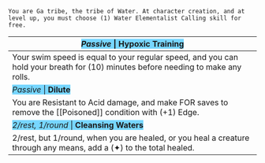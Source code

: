 	You are Ga tribe, the tribe of Water. At character creation, and at level up, you must choose (1) Water Elementalist Calling skill for free.

| <span style="background-color: #77d6ff;">*Passive* \| **Hypoxic Training** </span>                                              |
| ------------------------------------------------------------------------------------------------------------------------------- |
| Your swim speed is equal to your regular speed, and you can hold your breath for (10) minutes before needing to make any rolls. |
| <span style="background-color: #77d6ff;">*Passive* \| **Dilute**</span>                                                         |
| You are Resistant to Acid damage, and make FOR saves to remove the [[Poisoned]] condition with (+1) Edge.                       |
| <span style="background-color: #77d6ff;">*2/rest, 1/round* \| **Cleansing Waters**</span>                                       |
| 2/rest, but 1/round, when you are healed, or you heal a creature through any means, add a (✦) to the total healed.              |
